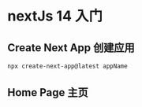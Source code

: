 # nextJs 14 入门
## Create Next App 创建应用  
```bash
npx create-next-app@latest appName
```
## Home Page 主页
